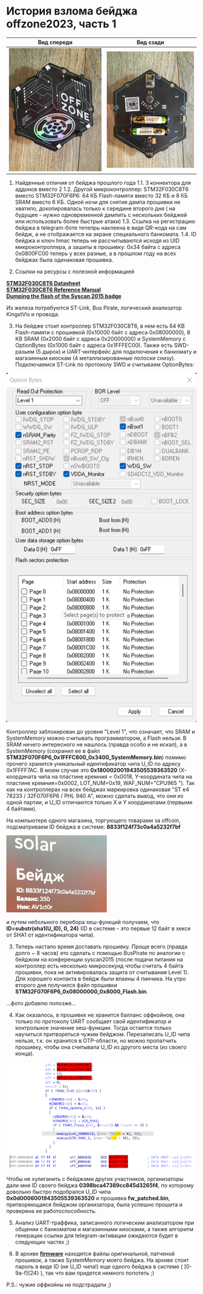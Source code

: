 # История взлома бейджа offzone2023, часть 1

Вид спереди | Вид сзади
:-------------------------:|:-------------------------:
![](/offzone2023/badge1.jpg?raw=true) | ![](/offzone2023/badge3.jpg?raw=true) |

1. Найденные отличия от бейджа прошлого года
   1.1. 3 коннектора для аддонов вместо 2
   1.2. Другой микроконтроллер: STM32F030C8T6 вместо STM32F070F6P6: 64 КБ Flash-памяти вместо 32 КБ и 8 КБ SRAM вместо 6 КБ. Одной ночи для снятия дампа прошивки не хватило, докопировалась только к середине второго дня ( на будущее - нужно одновременной дампить с нескольких бейджей или использовать более быстрые атаки)
   1.3. Ссылка на регистрацию бейджа в telegram-боте тепепрь наклеена в виде QR-кода на сам бейдж, а не отображается на экране специального банкомата.
   1.4. ID бейджа и ключ hmac теперь не рассчитываются исходя из UID микроконтроллера, а зашиты в прошивку: 0x34 байта с адреса 0x0800FC00 теперь у всех разные, а в прошлом году на всех бейджах была одинаковая прошивка.
   
2. Ссылки на ресурсы с полезной информацией

<b>[STM32F030C8T6 Datasheet](https://www.st.com/resource/en/datasheet/stm32f030c8.pdf)</b><br/>
<b>[STM32F030C8T6 Reference Manual](https://www.st.com/resource/en/reference_manual/rm0360-stm32f030x4x6x8xc-and-stm32f070x6xb-advanced-armbased-32bit-mcus-stmicroelectronics.pdf)</b><br/>
<b>[Dumping the flash of the Syscan 2015 badge](https://gist.github.com/egirault/7b3fe7041e1bf5e2258ed5df7083f14d)</b><br/>

Из железа потребуются ST-Link, Bus Pirate, логический анализатор KingstVis и провода.

3. На бейдже стоит контроллер STM32F030C8T6, в нем есть 64 KB Flash-памяти с прошивкой (0x10000 байт с адреса 0x08000000), 8 KB SRAM (0x2000 байт с адреса 0x20000000) и SystemMemory с OptionBytes (0x1000 байт с адреса 0x1FFFEC00). Также есть SWD-разьем (5 дырок) и UART-интерфейс для подключения к банкомату и магазинным киоскам (4 металлизированные полоски снизу). Подключаемся ST-Link по протоколу SWD и считываем OptionBytes:

![OptionBytes](/offzone2023/STM32F030C8T6_OptionBytes.png?raw=true "Option Bytes")

Контроллер заблокирован до уровня "Level 1", что означает, что SRAM и SystemMemory можно считывать программатором, а Flash нельзя.
В SRAM ничего интересного не нашлось (правда особо и не искал), а в SystemMemory (сохранил ее в файл <b>STM32F070F6P6_0x1FFFC800_0x3400_SystemMemory.bin</b>) помимо прочего хранится уникальный идентификатор чипа U_ID по адресу 0x1FFFF7AC. В моем случае это <b>0x180002001943505539363520</b> (X-координата чипа на пластине кремния = 0x0018, Y-координата чипа на пластине кремния=0x0002, LOT_NUM=0x19, WAF_NUM="CPU965 "). Так как на контроллерах на всех бейджах маркировка одинаковая "ST e4 78233 / 32F070F6P6 / PHL 940 A", можно сделать вывод, что они из одной партии, и U_ID отличаются только X и Y координатами (первыми 4 байтами).

На компьютере одного магазина, торгующего товарами за offcoin, подсматриваем ID бейджа в системе: <b>8833f124f73c0a4a5232f7bf</b>

![Badge2](/offzone2022/badge2.png?raw=true "Badge2")

и путем небольного перебора хеш-функций получаем, что <b>ID=substr(sha1(U_ID), 0, 24)</b> (ID в системе - это первые 12 байт в хексе от SHA1 от идентификатора чипа).

3. Теперь настало время доставать прошивку. Проще всего (правда долго ~ 8 часов) это сделать с помощью BusPirate по аналогии с бейджом на конференции syscan2015 (после подачи питания на контроллер есть несколько микросекунд чтобы считать 4 байта прошивки, пока не активировалась защита от считывания Level 1). Для хорошего контакта в бейдж были впаены 4 пинчика. На утро второго дня получился файл прошивки <b>STM32F070F6P6_0x08000000_0x8000_Flash.bin</b>.

...фото добавлю попозже...

4. Как оказалось, в прошивке не хранится балланс оффкойнов, она только по протоколу UART сообщает свой идентификатор и контрольное значение хеш-функции. Тогда остается только научиться притворяться чужим бейджом. Перезаписать U_ID чипа нельзя, т.к. он хранится в OTP-области, но можно пропатчить прошивку, чтобы она считывала U_ID из другого места (из своего конца).

![ida1](/offzone2022/ida1.png?raw=true "ida1")

Чтобы не хулиганить с бейджами других участников, организаторы дали мне ID своего бейджа <b>0398bca47389cc845d3265f4</b>, по которому довольно быстро подобрался U_ID чипа <b>0x0d0006001943505539363520</b> и прошивка <b>fw_patched.bin</b>, притворяющаяся бейджом организатора, была успешно прошита и проверена ее работоспособность.

5. Анализ UART-траффика, записанного логическим анализатором при общении с банкоматом и магазинными киосками, а также алгоритм генерации ссылки для telegram-активации ожидаются будет в следующих частях ;)

6. В архиве <b>[firmware](/offzone2022/firmware.rar "firmware")</b> находятся файлы оригинальной, патченой прошивок, а также SystemMemory моего бейджа. На архиве стоит пароль в виде ID (не U_ID чипа!) еще одного бейджа в системе ( [0-9a-f]{24} ), так что вам придется немного попотеть ;)

P.S.: чужие оффкойны не подстрадали ;)
